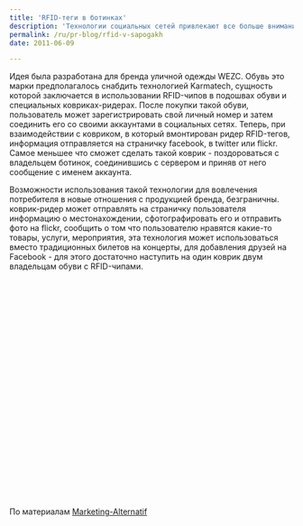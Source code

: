 ```yaml
---
title: 'RFID-теги в ботинках'
description: 'Технологии социальных сетей привлекают все больше внимания исследователей, и эти исследования уже носят вполне практический характер. Ученики школы Hyper Island разработали проект, который вполне может стать началом нового поколения PR-технологий, работающих в слиянии физической и виртуальной реальности.'
permalink: /ru/pr-blog/rfid-v-sapogakh
date: 2011-06-09

---
```


Идея была разработана для бренда уличной одежды WEZC. Обувь это марки предполагалось снабдить технологией Karmatech, сущность которой заключается в использовании RFID-чипов в подошвах обуви и специальных ковриках-ридерах. После покупки такой обуви, пользователь может зарегистрировать свой личный номер и затем соединить его со своими аккаунтами в социальных сетях. Теперь, при взаимодействии с ковриком, в который вмонтирован ридер RFID-тегов, информация отправляется на страничку facebook, в twitter или flickr. Самое меньшее что сможет сделать такой коврик - поздороваться с владельцем ботинок, соединившись с сервером и приняв от него сообщение с именем аккаунта.

Возможности использования такой технологии для вовлечения потребителя в новые отношения с продукцией бренда, безграничны. коврик-ридер может отправлять на страничку пользователя информацию о местонахождении, сфотографировать его и отправить фото на flickr, сообщить о том что пользователю нравятся какие-то товары, услуги, мероприятия, эта технология может использоваться вместо традиционных билетов на концерты, для добавления друзей на Facebook - для этого достаточно наступить на один коврик двум владельцам обуви с RFID-чипами.

<object width="640" height="390"><param name="movie" value="https://www.youtube.com/v/f7wM_Dfz9IM?version=3&amp;hl=ru_RU&amp;rel=0"><param name="allowFullScreen" value="true"><param name="allowscriptaccess" value="always"><embed src="https://www.youtube.com/v/f7wM_Dfz9IM?version=3&amp;hl=ru_RU&amp;rel=0" type="application/x-shockwave-flash" width="640" height="390" allowscriptaccess="always" allowfullscreen="true"></embed></object>

По материалам <a href="https://www.marketing-alternatif.com/category/conceptuel/">Marketing-Alternatif</a>

